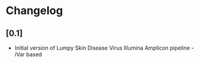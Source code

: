 # Changelog

## [0.1]

- Initial version of Lumpy Skin Disease Virus Illumina Amplicon pipeline - iVar based
